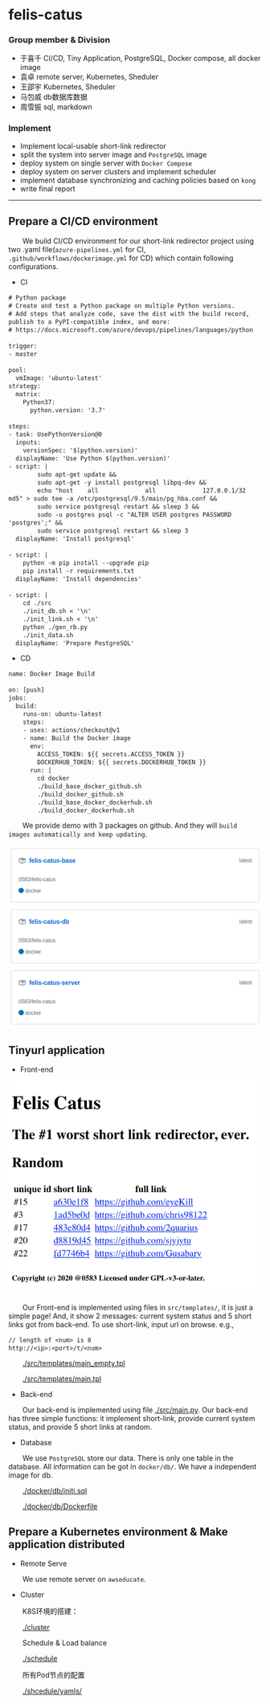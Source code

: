 # felis-catus

### Group member & Division

* 于喜千  CI/CD, Tiny Application, PostgreSQL, Docker compose, all docker image
* 袁卓    remote server, Kubernetes, Sheduler
* 王邵宇  Kubernetes, Sheduler
* 马包威  db数据库数据
* 周雪振  sql, markdown

### Implement
* Implement local-usable short-link redirector
* split the system into server image and `PostgreSQL` image
* deploy system on single server with `Docker Compose`
* deploy system on server clusters and implement scheduler
* implement database synchronizing and caching policies based on `kong`
* write final report

---

##  Prepare a CI/CD environment


&emsp;&emsp;We build CI/CD environment for our short-link redirector project using two .yaml file(`azure-pipelines.yml` for CI, `.github/workflows/dockerimage.yml` for CD) which contain following configurations. 
* CI
```
# Python package
# Create and test a Python package on multiple Python versions.
# Add steps that analyze code, save the dist with the build record, publish to a PyPI-compatible index, and more:
# https://docs.microsoft.com/azure/devops/pipelines/languages/python

trigger:
- master

pool:
  vmImage: 'ubuntu-latest'
strategy:
  matrix:
    Python37:
      python.version: '3.7'

steps:
- task: UsePythonVersion@0
  inputs:
    versionSpec: '$(python.version)'
  displayName: 'Use Python $(python.version)'
- script: |
        sudo apt-get update &&
        sudo apt-get -y install postgresql libpq-dev &&
        echo "host    all             all             127.0.0.1/32            md5" > sudo tee -a /etc/postgresql/9.5/main/pg_hba.conf &&
        sudo service postgresql restart && sleep 3 &&
        sudo -u postgres psql -c "ALTER USER postgres PASSWORD 'postgres';" &&
        sudo service postgresql restart && sleep 3
  displayName: 'Install postgresql'

- script: |
    python -m pip install --upgrade pip
    pip install -r requirements.txt
  displayName: 'Install dependencies'

- script: |
    cd ./src
    ./init_db.sh < '\n'
    ./init_link.sh < '\n'
    python ./gen_rb.py
    ./init_data.sh
  displayName: 'Prepare PostgreSQL'
```

* CD
```
name: Docker Image Build

on: [push]
jobs:
  build:
    runs-on: ubuntu-latest
    steps:
    - uses: actions/checkout@v1
    - name: Build the Docker image
      env:
        ACCESS_TOKEN: ${{ secrets.ACCESS_TOKEN }}
        DOCKERHUB_TOKEN: ${{ secrets.DOCKERHUB_TOKEN }}
      run: | 
        cd docker
        ./build_base_docker_github.sh
        ./build_docker_github.sh
        ./build_base_docker_dockerhub.sh
        ./build_docker_dockerhub.sh
```

&emsp;&emsp;We provide demo with 3 packages on github. And they will `build images automatically and keep updating`.

![](./img/1.png)

## Tinyurl application

* Front-end

![](./img/front.end.png)

&emsp;&emsp;Our Front-end is implemented using files in `src/templates/`, it is just a simple page! And, it show 2 messages: current system status and 5 short links got from back-end. To use short-link, input url on browse. e.g., 
```
// length of <num> is 8
http://<ip>:<port>/t/<num>
```
&emsp;&emsp;[./src/templates/main_empty.tpl](./src/templates/main_empty.tpl)

&emsp;&emsp;[./src/templates/main.tpl](./src/templates/main.tpl)

* Back-end

&emsp;&emsp;Our back-end is implemented using file [./src/main.py](./src/main.py). Our back-end has three simple functions: it implement short-link, provide current system status, and provide 5 short links at random.

* Database

&emsp;&emsp;We use `PostgreSQL` store our data. There is only one table in the database. All information can be got in `docker/db/`. We have a independent image for db. 

&emsp;&emsp;[./docker/db/initi.sql](./docker/db/initi.sql)

&emsp;&emsp;[./docker/db/Dockerfile](./docker/db/Dockerfile)

## Prepare a Kubernetes environment & Make application distributed

* Remote Serve

&emsp;&emsp;We use remote server on `awseducate`.

* Cluster

&emsp;&emsp;K8S环境的搭建：

&emsp;&emsp;[./cluster](https://github.com/0583/felis-catus/tree/cluster/cluster)

&emsp;&emsp;Schedule & Load balance

&emsp;&emsp;[./schedule](https://github.com/0583/felis-catus/tree/cluster/scheduler)

&emsp;&emsp;所有Pod节点的配置

&emsp;&emsp;[./shcedule/yamls/](https://github.com/0583/felis-catus/tree/cluster/scheduler/yamls)